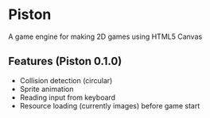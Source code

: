 # Piston
A game engine for making 2D games using HTML5 Canvas

## Features (Piston 0.1.0)
* Collision detection (circular)
* Sprite animation
* Reading input from keyboard
* Resource loading (currently images) before game start